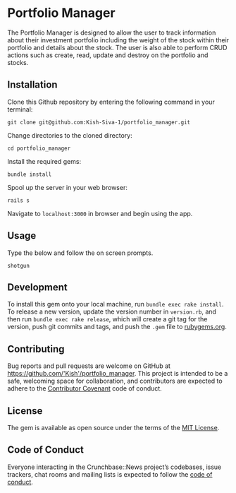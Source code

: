 # Portfolio Manager

The Portfolio Manager is designed to allow the user to track information about their investment portfolio including the weight of the stock  within their portfolio and details about the stock. The user is also able to perform CRUD actions such as create, read, update and destroy on the portfolio and stocks. 

## Installation

Clone this Github repository by entering the following command in your terminal:

`git clone git@github.com:Kish-Siva-1/portfolio_manager.git`

Change directories to the cloned directory:

`cd portfolio_manager`

Install the required gems:

`bundle install`

Spool up the server in your web browser:

`rails s`

Navigate to `localhost:3000` in browser and begin using the app.

## Usage

Type the below and follow the on screen prompts.

  `shotgun`

## Development


To install this gem onto your local machine, run `bundle exec rake install`. To release a new version, update the version number in `version.rb`, and then run `bundle exec rake release`, which will create a git tag for the version, push git commits and tags, and push the `.gem` file to [rubygems.org](https://rubygems.org).

## Contributing

Bug reports and pull requests are welcome on GitHub at https://github.com/'Kish'/portfolio_manager. This project is intended to be a safe, welcoming space for collaboration, and contributors are expected to adhere to the [Contributor Covenant](http://contributor-covenant.org) code of conduct.

## License

The gem is available as open source under the terms of the [MIT License](https://opensource.org/licenses/MIT).

## Code of Conduct

Everyone interacting in the Crunchbase::News project’s codebases, issue trackers, chat rooms and mailing lists is expected to follow the [code of conduct](https://github.com/'Kish'/crunchbase-news/blob/master/CODE_OF_CONDUCT.md).
